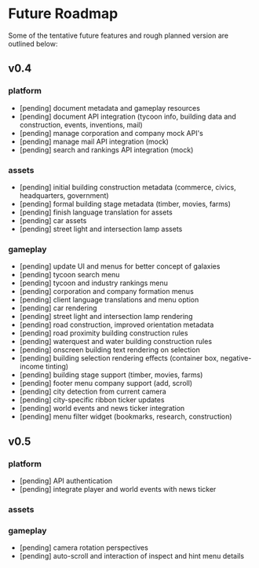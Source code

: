 
# Future Roadmap
Some of the tentative future features and rough planned version are outlined below:

## v0.4
### platform
* [pending] document metadata and gameplay resources
* [pending] document API integration (tycoon info, building data and construction, events, inventions, mail)
* [pending] manage corporation and company mock API's
* [pending] manage mail API integration (mock)
* [pending] search and rankings API integration (mock)

### assets
* [pending] initial building construction metadata (commerce, civics, headquarters, government)
* [pending] formal building stage metadata (timber, movies, farms)
* [pending] finish language translation for assets
* [pending] car assets
* [pending] street light and intersection lamp assets

### gameplay
* [pending] update UI and menus for better concept of galaxies
* [pending] tycoon search menu
* [pending] tycoon and industry rankings menu
* [pending] corporation and company formation menus
* [pending] client language translations and menu option
* [pending] car rendering
* [pending] street light and intersection lamp rendering
* [pending] road construction, improved orientation metadata
* [pending] road proximity building construction rules
* [pending] waterquest and water building construction rules
* [pending] onscreen building text rendering on selection
* [pending] building selection rendering effects (container box, negative-income tinting)
* [pending] building stage support (timber, movies, farms)
* [pending] footer menu company support (add, scroll)
* [pending] city detection from current camera
* [pending] city-specific ribbon ticker updates
* [pending] world events and news ticker integration
* [pending] menu filter widget (bookmarks, research, construction)


## v0.5
### platform
* [pending] API authentication
* [pending] integrate player and world events with news ticker

### assets

### gameplay
* [pending] camera rotation perspectives
* [pending] auto-scroll and interaction of inspect and hint menu details
